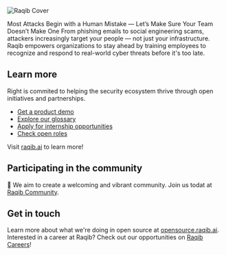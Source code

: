 ![Raqib Cover](https://raqib.ai/images/og-preview.jpg)

Most Attacks Begin with a Human Mistake — Let’s Make Sure Your Team Doesn’t Make One
From phishing emails to social engineering scams, attackers increasingly target your people — not just your infrastructure. Raqib empowers organizations to stay ahead by training employees to recognize and respond to real-world cyber threats before it's too late.

## Learn more

Right is commited to helping the security ecosystem thrive through open initiatives and partnerships.

* [Get a product demo](https://raqib.ai/demo)
* [Explore our glossary](https://glossary.raqib.ai)
* [Apply for internship opportunities](https://raqib.ai/contact)
* [Check open roles](https://careers.raqib.ai)


Visit [raqib.ai](https://raqib.ai) to learn more!


## Participating in the community

👤 We aim to create a welcoming and vibrant community. Join us todat at [Raqib Community](https://community.raqib.ai).

## Get in touch

Learn more about what we're doing in open source at [opensource.raqib.ai](https://opensource.raqib.ai).
Interested in a career at Raqib? Check out our opportunities on [Raqib Careers](https://careers.raqib.ai)!